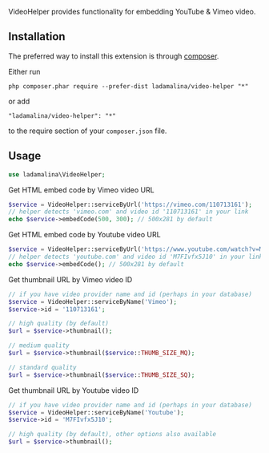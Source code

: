 VideoHelper provides functionality for embedding YouTube & Vimeo video.

## Installation

The preferred way to install this extension is through [composer](http://getcomposer.org/download/).

Either run

```
php composer.phar require --prefer-dist ladamalina/video-helper "*"
```

or add

```
"ladamalina/video-helper": "*"
```

to the require section of your `composer.json` file.

## Usage

```php
use ladamalina\VideoHelper;
```

Get HTML embed code by Vimeo video URL

```php
$service = VideoHelper::serviceByUrl('https://vimeo.com/110713161');
// helper detects 'vimeo.com' and video id '110713161' in your link
echo $service->embedCode(500, 300); // 500x281 by default
```

Get HTML embed code by Youtube video URL

```php
$service = VideoHelper::serviceByUrl('https://www.youtube.com/watch?v=M7FIvfx5J10');
// helper detects 'youtube.com' and video id 'M7FIvfx5J10' in your link
echo $service->embedCode(); // 500x281 by default
```

Get thumbnail URL by Vimeo video ID

```php
// if you have video provider name and id (perhaps in your database)
$service = VideoHelper::serviceByName('Vimeo');
$service->id = '110713161';

// high quality (by default)
$url = $service->thumbnail();

// medium quality
$url = $service->thumbnail($service::THUMB_SIZE_MQ);

// standard quality
$url = $service->thumbnail($service::THUMB_SIZE_SQ);
```

Get thumbnail URL by Youtube video ID

```php
// if you have video provider name and id (perhaps in your database)
$service = VideoHelper::serviceByName('Youtube');
$service->id = 'M7FIvfx5J10';

// high quality (by default), other options also available
$url = $service->thumbnail();
```
